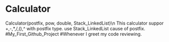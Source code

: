 # Calculator
Calculator(postfix, pow, double, Stack_LinkedList)\n
This calculator suppor +,-,*,/,(),^ with postfix type.
use Stack_LinkedList cause of postfix.
#My_First_Github_Project
#Whenever I greet my code reviewing.
